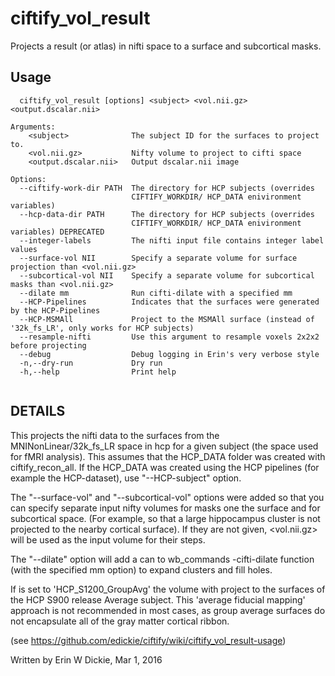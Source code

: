 # ciftify_vol_result

Projects a result (or atlas) in nifti space to a surface and subcortical masks.

## Usage
```
  ciftify_vol_result [options] <subject> <vol.nii.gz> <output.dscalar.nii>

Arguments:
    <subject>              The subject ID for the surfaces to project to.
    <vol.nii.gz>           Nifty volume to project to cifti space
    <output.dscalar.nii>   Output dscalar.nii image

Options:
  --ciftify-work-dir PATH  The directory for HCP subjects (overrides
                           CIFTIFY_WORKDIR/ HCP_DATA enivironment variables)
  --hcp-data-dir PATH      The directory for HCP subjects (overrides
                           CIFTIFY_WORKDIR/ HCP_DATA enivironment variables) DEPRECATED
  --integer-labels         The nifti input file contains integer label values
  --surface-vol NII        Specify a separate volume for surface projection than <vol.nii.gz>
  --subcortical-vol NII    Specify a separate volume for subcortical masks than <vol.nii.gz>
  --dilate mm              Run cifti-dilate with a specified mm
  --HCP-Pipelines          Indicates that the surfaces were generated by the HCP-Pipelines
  --HCP-MSMAll             Project to the MSMAll surface (instead of '32k_fs_LR', only works for HCP subjects)
  --resample-nifti         Use this argument to resample voxels 2x2x2 before projecting
  --debug                  Debug logging in Erin's very verbose style
  -n,--dry-run             Dry run
  -h,--help                Print help


```
## DETAILS
This projects the nifti data to the surfaces from the MNINonLinear/32k_fs_LR space in hcp
for a given subject (the space used for fMRI analysis). This assumes that the HCP_DATA
folder was created with ciftify_recon_all. If the HCP_DATA was created using the
HCP pipelines (for example the HCP-dataset), use "--HCP-subject" option.

The "--surface-vol" and "--subcortical-vol" options were added so that you can specify
separate input nifty volumes for masks one the surface and for subcortical space.
(For example, so that a large hippocampus cluster is not projected to the nearby cortical surface).
If they are not given, <vol.nii.gz> will be used as the input volume for their steps.

The "--dilate" option will add a can to wb_commands -cifti-dilate function
(with the specified mm option) to expand clusters and fill holes.

If <subject> is set to 'HCP_S1200_GroupAvg' the volume with project to the surfaces
of the HCP S900 release Average subject.  This 'average fiducial mapping' approach
is not recommended in most cases, as group average surfaces do not encapsulate
all of the gray matter cortical ribbon.

(see https://github.com/edickie/ciftify/wiki/ciftify_vol_result-usage)

Written by Erin W Dickie, Mar 1, 2016
